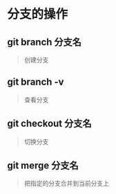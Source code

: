 # 分支的操作 #
## git branch 分支名 ##
> 创建分支
## git branch -v ##
> 查看分支
## git checkout 分支名 ##
> 切换分支
## git merge 分支名 ##
> 把指定的分支合并到当前分支上
